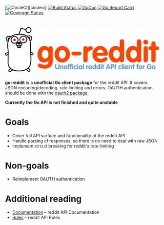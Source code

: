 [![CircleCI](https://circleci.com/gh/ikaros/go-readdit/tree/master.svg?style=shield)][circleci]
[![Build Status](https://travis-ci.org/ikaros/go-reddit.svg?branch=master)](https://travis-ci.org/ikaros/go-reddit)
[![GoDoc](https://godoc.org/github.com/ikaros/go-reddit/reddit?status.svg)](https://godoc.org/github.com/ikaros/go-reddit/reddit)
[![Go Report Card](https://goreportcard.com/badge/github.com/ikaros/go-reddit)](https://goreportcard.com/report/github.com/ikaros/go-reddit)
[![Coverage Status](https://coveralls.io/repos/github/ikaros/go-reddit/badge.svg?branch=master)](https://coveralls.io/github/ikaros/go-reddit?branch=master)
# ![go-reddit go-reddit - Unofficial reddit API client for Go](docs/static/goredditlogo_header.png "go-reddit - Unofficial reddit API client for Go")
**go-reddit** is a **unofficial Go client package** for the reddit API.
It covers JSON encoding/decoding, rate limiting and errors.
OAUTH authentication should be done with the [oauth2 package](https://github.com/golang/oauth2).

**Currently the Go API is not finished and quite unstable**

# Goals
- Cover full API surface and functionality of the reddit API
- Handle parsing of responses, so there is no need to deal with raw JSON
- Implement circuit breaking for reddit's rate limiting

# Non-goals
- Reimplement OAUTH authentication

# Additional reading
- [Documentation](https://www.reddit.com/dev/api/) – reddit API Documentation
- [Rules](https://github.com/reddit/reddit/wiki/API) – reddit API Rules
